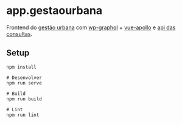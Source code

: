 # app.gestaourbana
Frontend do [gestão urbana](http://gestaourbana.prefeitura.sp.gov.br/) com [wp-graphql](https://docs.wpgraphql.com/) + [vue-apollo](https://vue-apollo.netlify.com/) e [api das consultas](https://documenter.getpostman.com/view/4136141/S1ZxbpLD?version=latest).

## Setup
```
npm install
```

```
# Desenvolver 
npm run serve

# Build
npm run build

# Lint
npm run lint
```
